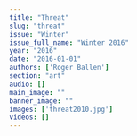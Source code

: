 ```yaml
---
title: "Threat"
slug: "threat"
issue: "Winter"
issue_full_name: "Winter 2016"
year: "2016"
date: "2016-01-01"
authors: ['Roger Ballen']
section: "art"
audio: []
main_image: ""
banner_image: ""
images: ['threat2010.jpg']
videos: []
---
```

